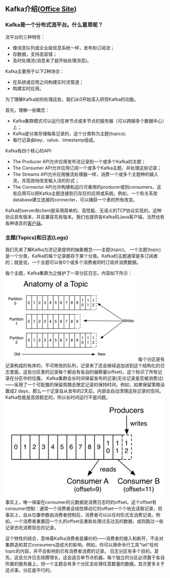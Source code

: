 ## Kafka介绍(<a href="http://kafka.apache.org/" target="_blank">Office Site</a>)

### Kafka是一个分布式流平台。什么意思呢？
流平台的三种特性：
* 像消息队列或企业级信息系统一样，发布和订阅流；
* 存数据，支持高容错；
* 及时处理流(消息来了就开始处理消息)。

Kafka主要用于以下2种场合：
* 在系统或应用之间构建实时流管道；
* 构建实时应用。

为了理解Kafka如何处理这些，我们从0开始深入研究Kafka的功能。

首先，理解一些概念：
* Kafka集群模式可以运行在单节点或多节点的服务器（可以跨越多个数据中心）上；
* Kafka是分类存储每条记录的，这个分类称为主题(topics);
* 每行记录由key、value、timestamp组成。

Kafka有四个核心的API:
* The Producer API允许应用发布流记录到一个或多个Kafka的主题；
* The Consumer API允许应用订阅一个或多个Kafka主题，并处理这些记录；
* The Streams API允许应用像流处理器一样，消费一个或多个主题种的输入流，并高效地改变输入流的形式；
* The Connector API允许构建和运行可重用的producer或则consumers，这些应用可以把Kafka主题连接到已存在的应用或系统。例如，一个和关系型database建立连接的connecter，可以捕获一个表的所有改变。

Kafka的server和client是采用简单的、高性能、无语义的TCP协议实现的。这种协议具有版本，并且兼容先有版本。我们也提供各Kafka的Java客户端，当然也有各种语言的<a href="https://cwiki.apache.org/confluence/display/KAFKA/Clients">客户端</a>。

### 主题(Topics)和日志(Logs)
我们先来了解Kafka为流记录提供的抽象概念——主题(topic)。
一个主题(topic)是一个分类，Kafka的每个记录都存于某个分类。Kafka的主题通常是多订阅者的；就是说，一个主题可以有0个或多个消费者同时订阅并消费数据。

每个主题，Kafka集群为之维护了一哥分区日志，内容如下所示：
<img src="./assets/log_anatomy.png"></img>
每个分区是有记录构成的有序的，不可修改的队列，记录来了还会继续追加进到这个结构化的日志里面。这些分区里的记录每个都会有各自的偏移量(offset)，这个标识了所有记录在分区中的位置。
Kafka集群会长时间保留发布的记录(无论记录是否被消费过)——采用了一个可配置的保留周期去限定记录的保持时间。例如，如果保留策略设置成2 days，那么一个记录自从发布的2天后，内部会自动清理这些记录的空间。Kafka性能是高效稳定的，所以长时间运行不是问题。
<img src="./assets/log_consumer.png"></img>
事实上，唯一保留在consumer的元数据是消费日志时的offset。这个offset有consumer控制：通常一个消费者会线性移动它的offset一个个地去读取记录，但事实上，自从位置参数由消费者控制后，消费者可以以任何形式去消费记录。例如，一个消费者重置回一个久的offset去重新处理过去过去的数据，或则跳过一些记录去吃消费现在的记录。

这个特性的结合，意味着Kafka消费者是廉价的——消费者的接入和断开，不会对集群造和其它consumers造成大的影响。例如，你可以用命令行工具"tail"任何topic的内容，并不会影响到已有消费者消费的记录。
日志分区有多个目的。首先，这会允许日志规模增长，这会适合单节点机器。每个独立的分区必须置于各自所属的服务器上，但一个主题会有多个分区去处理任意数量的数据。其次更多关于这点事，分区是平行的。